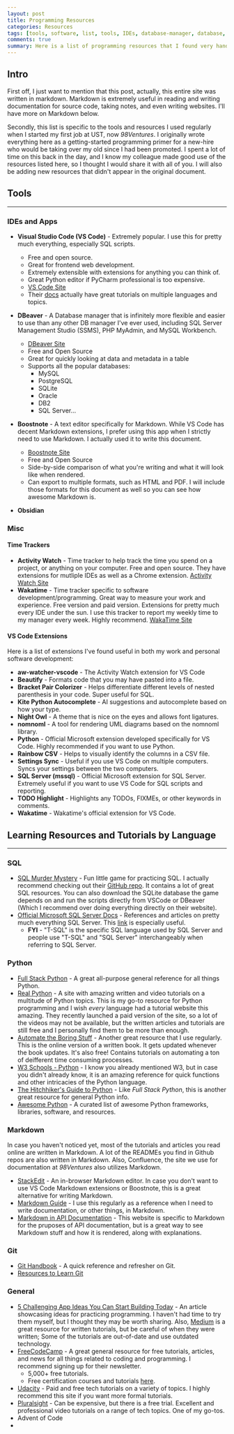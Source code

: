 ```yaml
---
layout: post
title: Programming Resources
categories: Resources
tags: [tools, software, list, tools, IDEs, database-manager, database, VSCode, DBeaver, markdown, time-trackers, VSCode-Extensions, resources, SQL, Python, Git, full-stack]
comments: true
summary: Here is a list of programming resources that I found very handy when I first started my programming journey.
---
```


## Intro

First off, I just want to mention that this post, actually, this entire site was written in markdown.
Markdown is extremely useful in reading and writing documentation for source code, taking notes, and even writing websites. I'll have more on Markdown below.

Secondly, this list is specific to the tools and resources I used regularly when I started my first job at UST, now 
*98Ventures*. I originally wrote everything here as a getting-started programming primer for a new-hire who would be
taking over my old since I had been promoted. I spent a lot of time on this back in the day, and I know my colleague made
good use of the resources listed here, so I thought I would share it with all of you. I will also be adding new resources
that didn't appear in the original document.

## Tools

---

### IDEs and Apps
- **Visual Studio Code (VS Code)** - Extremely popular. I use this for pretty much everything, especially SQL scripts.
    - Free and open source.
    - Great for frontend web development.
    - Extremely extensible with extensions for anything you can think of.
    - Great Python editor if PyCharm professional is too expensive.
    - [VS Code Site](https://code.visualstudio.com/)
    - Their [docs](https://code.visualstudio.com/docs) actually have great tutorials on multiple languages and topics.

- **DBeaver** - A Database manager that is infinitely more flexible and easier to use than any other DB manager I've ever used, including SQL Server Management Studio (SSMS), PHP MyAdmin, and MySQL Workbench.
    - [DBeaver Site](https://dbeaver.io/)
    - Free and Open Source
    - Great for quickly looking at data and metadata in a table
    - Supports all the popular databases:
        - MySQL
        - PostgreSQL
        - SQLite
        - Oracle
        - DB2
        - SQL Server...

- **Boostnote** - A text editor specifically for Markdown. While VS Code has decent Markdown extensions, I prefer using this app when I strictly need to use Markdown. I actually used it to write this document.
    - [Boostnote Site](https://boostnote.io/)
    - Free and Open Source
    - Side-by-side comparison of what you're writing and what it will look like when rendered.
    - Can export to multiple formats, such as HTML and PDF. I will include those formats for this document as well so you can see how awesome Markdown is.

- **Obsidian**

### Misc
#### Time Trackers
- **Activity Watch** - Time tracker to help track the time you spend on a project, or anything on your computer. Free and open source. They have extensions for mutliple IDEs as well as a Chrome extension. [Activity Watch Site](https://activitywatch.net/)
- **Wakatime** - Time tracker specific to software development/programming. Great way to measure your work and experience. Free version and paid version. Extensions for pretty much every IDE under the sun. I use this tracker to report my weekly time to my manager every week. Highly recommend. [WakaTime Site](https://wakatime.com/)

#### VS Code Extensions
Here is a list of extensions I've found useful in both my work and personal software development:
- **aw-watcher-vscode** - The Activity Watch extension for VS Code
- **Beautify** - Formats code that you may have pasted into a file.
- **Bracket Pair Colorizer** - Helps differentiate different levels of nested parenthesis in your code. Super useful for SQL.
- **Kite Python Autocomplete** - AI suggestions and autocomplete based on how your type.
- **Night Owl** - A theme that is nice on the eyes and allows font ligatures.
- **nomnoml** - A tool for rendering UML diagrams based on the nomnoml library.
- **Python** - Official Microsoft extension developed specifically for VS Code. Highly recommended if you want to use Python.
- **Rainbow CSV** - Helps to visually identify the columns in a CSV file.
- **Settings Sync** - Useful if you use VS Code on multiple computers. Syncs your settings between the two computers.
- **SQL Server (mssql)** - Official Microsoft extension for SQL Server. Extremely useful if you want to use VS Code for SQL scripts and reporting.
- **TODO Highlight** - Highlights any TODOs, FIXMEs, or other keywords in comments.
- **Wakatime** - Wakatime's official extension for VS Code.



## Learning Resources and Tutorials by Language

---

### SQL
- [SQL Murder Mystery](https://mystery.knightlab.com/?utm_source=Iterable&utm_medium=email&utm_campaign=the_overflow_newsletter&utm_content=12-24-19) - Fun little game for practicing SQL. I actually recommend checking out their [GitHub repo](https://github.com/NUKnightLab/sql-mysteries). It contains a lot of great SQL resources. You can also download the SQLite database the game depends on and run the scripts directly from VSCode or DBeaver (Which I recommend over doing everything directly on their website).
- [Official Microsoft SQL Server Docs](https://docs.microsoft.com/en-us/sql/sql-server/?view=sql-server-ver15) - References and articles on pretty much everything SQL Server. This [link](https://docs.microsoft.com/en-us/sql/t-sql/language-reference?view=sql-server-ver15) is especially useful.
    - **FYI** - "T-SQL" is the specific SQL language used by SQL Server and people use "T-SQL" and "SQL Server" interchangeably when referring to SQL Server.

### Python
- [Full Stack Python](https://www.fullstackpython.com/) - A great all-purpose general reference for all things Python.
- [Real Python](https://realpython.com/) - A site with amazing written and video tutorials on a multitude of Python topics. This is my go-to resource for Python programming and I wish *every* language had a tutorial website this amazing. They recently launched a paid version of the site, so a lot of the videos may not be available, but the written articles and tutorials are still free and I personally find them to be more than enough.
- [Automate the Boring Stuff](https://automatetheboringstuff.com/#toc) - Another great resource that I use regularly. This is the online version of a written book. It gets updated whenever the book updates. It's also free! Contains tutorials on automating a ton of deifferent time consuming processes.
- [W3 Schools - Python](https://www.w3schools.com/python/default.asp) - I know you already mentioned W3, but in case you didn't already know, it is an amazing reference for quick functions and other intricacies of the Python language.
- [The Hitchhiker's Guide to Python](https://docs.python-guide.org/) - Like *Full Stack Python*, this is another great resource for general Python info.
- [Awesome Python](https://awesome-python.com/) - A curated list of awesome Python frameworks, libraries, software, and resources.

### Markdown
In case you haven't noticed yet, most of the tutorials and articles you read online are written in Markdown. A lot of the READMEs you find in Github repos are also written in Markdown. Also, Confluence, the site we use for documentation at *98Ventures* also utilizes Markdown.
- [StackEdit](https://stackedit.io/) - An in-browser Markdown editor. In case you don't want to use VS Code Markdown extensions or Boostnote, this is a great alternative for writing Markdown.
- [Markdown Guide](https://www.markdownguide.org/) - I use this regularly as a reference when I need to write documentation, or other things, in Markdown.
- [Markdown in API Documentation](https://documenter.getpostman.com/view/4630964/S1LsXVJy?_ga=2.65655143.877826915.1571251520-1293263363.1571251520&version=latest) - This website is specific to Markdown for the pruposes of API documentation, but is a great way to see Markdown stuff and how it is rendered, along with explanations.

### Git
- [Git Handbook](https://guides.github.com/introduction/git-handbook/) - A quick reference and refresher on Git.
- [Resources to Learn Git](https://try.github.io/)

### General
- [5 Challenging App Ideas You Can Start Building Today](https://medium.com/better-programming/here-are-5-challenging-app-ideas-you-can-start-building-today-jan-2020-78cd4fb45996) - An article showcasing ideas for practicing programming. I haven't had time to try them myself, but I thought they may be worth sharing. Also, [Medium](https://medium.com/) is a great resource for written tutorials, but be careful of when they were written; Some of the tutorials are out-of-date and use outdated technology.
- [FreeCodeCamp](https://www.freecodecamp.org/news/) - A great general resource for free tutorials, articles, and news for all things related to coding and programming. I recommend signing up for their newsletter.
    - 5,000+ free tutorials.
    - Free certification courses and tutorials [here](https://www.freecodecamp.org/learn/).
- [Udacity](https://www.udacity.com/) - Paid and free tech tutorials on a variety of topics. I highly recommend this site if you want more formal tutorials.
- [Pluralsight](https://www.pluralsight.com/) - Can be expensive, but there is a free trial. Excellent and professional video tutorials on a range of tech topics. One of my go-tos.
- Advent of Code
- 
<!--stackedit_data:
eyJoaXN0b3J5IjpbMzg0MzAwOTg4XX0=
-->